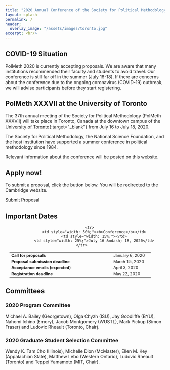 ```yaml
---
title: "2020 Annual Conference of the Society for Political Methodology"
layout: splash
permalink: /
header:
  overlay_image: "/assets/images/toronto.jpg"
excerpt: <br/>
---
```


<h2>COVID-19 Situation</h2>

PolMeth 2020 is currently accepting proposals.  We are aware that many institutions recommended their faculty and students to avoid travel.  Our conference is still far off in the summer (July 16-18).  If there are concerns about the conference due to the ongoing coronavirus (COVID-19) outbreak, we will advise participants before they start registering.

<h2>PolMeth XXXVII at the University of Toronto</h2>

The 37th annual meeting of the Society for Political Methodology (PolMeth XXXVII) will take place in Toronto, Canada at the downtown campus of the [University of Toronto](https://www.utoronto.ca/){:target="_blank"} from July 16 to July 18, 2020.

The Society for Political Methodology, the National Science Foundation, and the host institution have supported a summer conference in political methodology since 1984.

Relevant information about the conference will be posted on this website.

<h2>Apply now!</h2>

To submit a proposal, click the button below.  You will be redirected to the Cambridge website.

<a href="https://www.cambridge.org/core/membership/spm/register" target="_blank" class="btn btn-lg btn--primary">Submit Proposal</a>

<h2 id="dates">Important Dates</h2>
<center>
<table style="width: 95%; font-size:90%">
    <tbody>
        <tr>
            <td style="width: 50%;"><b>Call for proposals</b></td>
            <td style="width: 15%;"></td>
            <td style="width: 25%;">January 6, 2020</td>
        </tr>
        <tr>
            <td style="width: 50%;"><b>Proposal submission deadline</b></td>
            <td style="width: 15%;"></td>
            <td style="width: 25%;">March 15, 2020</td>
        </tr>
        <tr>
            <td style="width: 50%;"><b>Acceptance emails (expected)</b><br/></td>
            <td style="width: 15%;"></td>
            <td style="width: 25%;">April 3, 2020</td>
        </tr>
        <tr>
            <td style="width: 50%;"><b>Registration deadline</b></td>
            <td style="width: 15%;"></td>
            <td style="width: 25%;">May 22, 2020</td>
        </tr>    

        <tr>
            <td style="width: 50%;"><b>Conference</b></td>
            <td style="width: 15%;"></td>
            <td style="width: 25%;">July 16 &ndash; 18, 2020</td>
        </tr>       
</tbody>
</table>
</center>

## Committees

<h3>2020 Program Committee</h3>

Michael A. Bailey (Georgetown), Olga Chyzh (ISU), Jay Goodliffe (BYU), Nahomi Ichino (Emory), Jacob Montgomery (WUSTL), Mark Pickup (Simon Fraser) and Ludovic Rheault (Toronto, Chair).

<h3>2020 Graduate Student Selection Committee</h3> 

Wendy K. Tam Cho (Illinois), Michelle Dion (McMaster), Ellen M. Key (Appalachian State), Matthew Lebo (Western Ontario), Ludovic Rheault (Toronto) and Teppei Yamamoto (MIT, Chair). 

